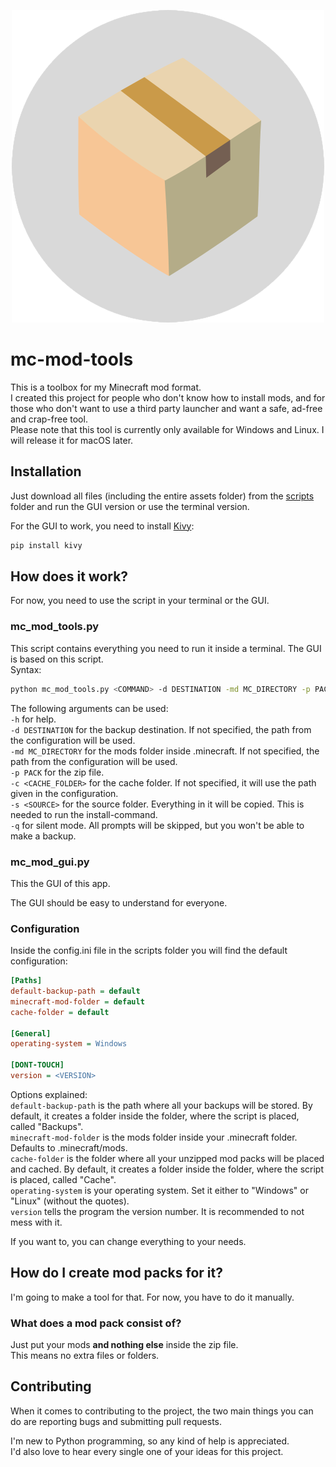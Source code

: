 <p align="center">
  <img width="500" alt="logo" src="scripts/assets/mc-mod-tools.png">
</p>

# mc-mod-tools

This is a toolbox for my Minecraft mod format.  
I created this project for people who don't know how to install mods, and for those who don't want to use a third party launcher and want a safe, ad-free and crap-free tool.  
Please note that this tool is currently only available for Windows and Linux. I will release it for macOS later.

## Installation

Just download all files (including the entire assets folder) from the [scripts](scripts) folder and run the GUI version or use the terminal version.

For the GUI to work, you need to install [Kivy](https://pypi.org/project/Kivy/):
```bash
pip install kivy
```

## How does it work?

For now, you need to use the script in your terminal or the GUI.  

### mc_mod_tools.py

This script contains everything you need to run it inside a terminal. The GUI is based on this script.  
Syntax:  

```bash
python mc_mod_tools.py <COMMAND> -d DESTINATION -md MC_DIRECTORY -p PACK -c CACHE_FOLDER -s SOURCE -q -h
```

The following arguments can be used:  
`-h` for help.  
`-d DESTINATION` for the backup destination. If not specified, the path from the configuration will be used.  
`-md MC_DIRECTORY` for the mods folder inside .minecraft. If not specified, the path from the configuration will be used.  
`-p PACK` for the zip file.  
`-c <CACHE_FOLDER>` for the cache folder. If not specified, it will use the path given in the configuration.  
`-s <SOURCE>` for the source folder. Everything in it will be copied. This is needed to run the install-command.  
`-q` for silent mode. All prompts will be skipped, but you won't be able to make a backup.

### mc_mod_gui.py

This the GUI of this app.  
  
The GUI should be easy to understand for everyone.

### Configuration

Inside the config.ini file in the scripts folder you will find the default configuration:  

```ini
[Paths]
default-backup-path = default
minecraft-mod-folder = default
cache-folder = default

[General]
operating-system = Windows

[DONT-TOUCH]
version = <VERSION>
```

Options explained:  
`default-backup-path` is the path where all your backups will be stored. By default, it creates a folder inside the folder, where the script is placed, called "Backups".  
`minecraft-mod-folder` is the mods folder inside your .minecraft folder. Defaults to .minecraft/mods.  
`cache-folder` is the folder where all your unzipped mod packs will be placed and cached. By default, it creates a folder inside the folder, where the script is placed, called "Cache".  
`operating-system` is your operating system. Set it either to "Windows" or "Linux" (without the quotes).  
`version` tells the program the version number. It is recommended to not mess with it.
  
If you want to, you can change everything to your needs.

## How do I create mod packs for it?

I'm going to make a tool for that. For now, you have to do it manually.

### What does a mod pack consist of?

Just put your mods **and nothing else** inside the zip file.  
This means no extra files or folders.  

## Contributing

When it comes to contributing to the project, the two main things you can do are reporting bugs and submitting pull requests.  

I'm new to Python programming, so any kind of help is appreciated.  
I'd also love to hear every single one of your ideas for this project.  
